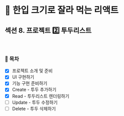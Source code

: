 # 🍰 한입 크기로 잘라 먹는 리액트

## 섹션 8. 프로젝트 2️⃣ 투두리스트

<br>

### 🌱 목차

- [x] 프로젝트 소개 및 준비
- [x] UI 구현하기
- [x] 기능 구현 준비하기
- [x] Create - 투두 추가하기
- [x] Read - 투두리스트 렌더링하기
- [ ] Update - 투두 수정하기
- [ ] Delete - 투두 삭제하기
